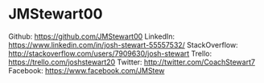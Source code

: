 # JMStewart00

Github: https://github.com/JMStewart00
LinkedIn: https://www.linkedin.com/in/josh-stewart-55557532/
StackOverflow: http://stackoverflow.com/users/7909630/josh-stewart
Trello: https://trello.com/joshstewart20
Twitter: http://twitter.com/CoachStewart7
Facebook: https://www.facebook.com/JMStew